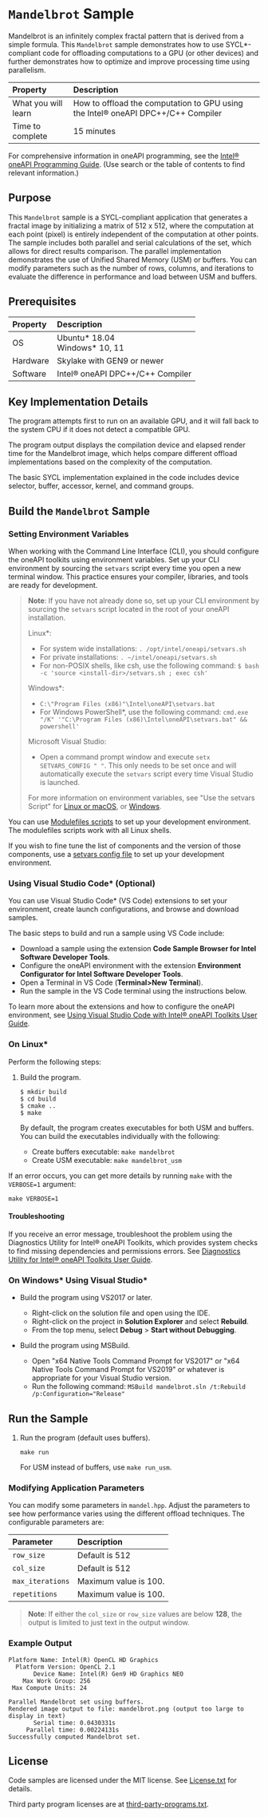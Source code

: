 ﻿# `Mandelbrot` Sample

Mandelbrot is an infinitely complex fractal pattern that is derived from a simple formula. This `Mandelbrot` sample demonstrates how to use SYCL*-compliant code for offloading computations to a GPU (or other devices) and further demonstrates how to optimize and improve processing time using parallelism.

| Property                       | Description
|:---                            |:---
| What you will learn            | How to offload the computation to GPU using the Intel&reg; oneAPI DPC++/C++ Compiler
| Time to complete               | 15 minutes

For comprehensive information in oneAPI programming, see the [Intel&reg; oneAPI Programming Guide](https://software.intel.com/en-us/oneapi-programming-guide). (Use search or the table of contents to find relevant information.)

## Purpose

This `Mandelbrot` sample is a SYCL-compliant application that generates a fractal image by initializing a matrix of 512 x 512, where the computation at each point (pixel) is entirely independent of the computation at other points. The sample includes
both parallel and serial calculations of the set, which allows for direct results comparison. The parallel implementation demonstrates the use of Unified Shared Memory (USM) or buffers. You can modify parameters such as the number of rows, columns, and iterations to evaluate the difference in performance and load between USM and buffers.

## Prerequisites
| Property                       | Description
|:---                            |:---
| OS                             | Ubuntu* 18.04 <br>Windows* 10, 11
| Hardware                       | Skylake with GEN9 or newer
| Software                       | Intel&reg; oneAPI DPC++/C++ Compiler

## Key Implementation Details

The program attempts first to run on an available GPU, and it will fall back to the system CPU if it does not detect a compatible GPU.

The program output displays the compilation device and elapsed render time for the Mandelbrot image, which helps compare different offload implementations based on the complexity of the computation.

The basic SYCL implementation explained in the code includes device selector, buffer, accessor, kernel, and command groups.

## Build the `Mandelbrot` Sample

### Setting Environment Variables
When working with the Command Line Interface (CLI), you should configure the oneAPI toolkits using environment variables. Set up your CLI environment by sourcing the `setvars` script every time you open a new terminal window. This practice ensures your compiler, libraries, and tools are ready for development.

> **Note**: If you have not already done so, set up your CLI environment by sourcing the `setvars` script located in the root of your oneAPI installation.
>
> Linux*:
> - For system wide installations: `. /opt/intel/oneapi/setvars.sh`
> - For private installations: `. ~/intel/oneapi/setvars.sh`
> - For non-POSIX shells, like csh, use the following command: `$ bash -c 'source <install-dir>/setvars.sh ; exec csh'`
>
> Windows*:
> - `C:\"Program Files (x86)"\Intel\oneAPI\setvars.bat`
> - For Windows PowerShell*, use the following command: `cmd.exe "/K" '"C:\Program Files (x86)\Intel\oneAPI\setvars.bat" && powershell'`
>
> Microsoft Visual Studio:
> - Open a command prompt window and execute `setx SETVARS_CONFIG " "`. This only needs to be set once and will automatically execute the `setvars` script every time Visual Studio is launched.
>
>For more information on environment variables, see "Use the setvars Script" for [Linux or macOS](https://www.intel.com/content/www/us/en/develop/documentation/oneapi-programming-guide/top/oneapi-development-environment-setup/use-the-setvars-script-with-linux-or-macos.html), or [Windows](https://www.intel.com/content/www/us/en/develop/documentation/oneapi-programming-guide/top/oneapi-development-environment-setup/use-the-setvars-script-with-windows.html).

You can use [Modulefiles scripts](https://www.intel.com/content/www/us/en/develop/documentation/oneapi-programming-guide/top/oneapi-development-environment-setup/use-modulefiles-with-linux.html) to set up your development environment. The modulefiles scripts work with all Linux shells.

If you wish to fine tune the list of components and the version of those components, use
a [setvars config file](https://www.intel.com/content/www/us/en/develop/documentation/oneapi-programming-guide/top/oneapi-development-environment-setup/use-the-setvars-script-with-linux-or-macos/use-a-config-file-for-setvars-sh-on-linux-or-macos.html) to set up your development environment.

### Using Visual Studio Code*  (Optional)
You can use Visual Studio Code* (VS Code) extensions to set your environment, create launch configurations, and browse and download samples.

The basic steps to build and run a sample using VS Code include:
 - Download a sample using the extension **Code Sample Browser for Intel Software Developer Tools**.
 - Configure the oneAPI environment with the extension **Environment Configurator for Intel Software Developer Tools**.
 - Open a Terminal in VS Code (**Terminal>New Terminal**).
 - Run the sample in the VS Code terminal using the instructions below.

To learn more about the extensions and how to configure the oneAPI environment, see
[Using Visual Studio Code with Intel® oneAPI Toolkits User Guide](https://www.intel.com/content/www/us/en/develop/documentation/using-vs-code-with-intel-oneapi/top.html).

### On Linux*
Perform the following steps:
1. Build the program.
   ```
   $ mkdir build
   $ cd build
   $ cmake ..
   $ make
   ```

   By default, the program creates executables for both USM and buffers. You can build the executables individually with the following:
   - Create buffers executable: `make mandelbrot`
   - Create USM executable: `make mandelbrot_usm`

If an error occurs, you can get more details by running `make` with the `VERBOSE=1` argument:
```
make VERBOSE=1
```

#### Troubleshooting
If you receive an error message, troubleshoot the problem using the Diagnostics Utility for Intel&reg; oneAPI Toolkits, which provides system checks to find missing
dependencies and permissions errors. See [Diagnostics Utility for Intel&reg; oneAPI Toolkits User Guide](https://www.intel.com/content/www/us/en/develop/documentation/diagnostic-utility-user-guide/top.html).


### On Windows* Using Visual Studio*
- Build the program using VS2017 or later.
    - Right-click on the solution file and open using the IDE.
    - Right-click on the project in **Solution Explorer** and select **Rebuild**.
    - From the top menu, select **Debug** > **Start without Debugging**.

- Build the program using MSBuild.
     - Open "x64 Native Tools Command Prompt for VS2017" or "x64 Native Tools Command Prompt for VS2019" or whatever is appropriate for your Visual Studio version.
     - Run the following command: `MSBuild mandelbrot.sln /t:Rebuild /p:Configuration="Release"`


## Run the Sample
1. Run the program (default uses buffers).
    ```
    make run
    ```
   For USM instead of buffers, use `make run_usm`.

### Modifying Application Parameters

You can modify some parameters in `mandel.hpp`. Adjust the parameters to see how performance varies using the different offload techniques. The configurable parameters are:

|Parameter |Description
|:--- |:---
|`row_size` | Default is 512
|`col_size` |Default is 512
|`max_iterations` |Maximum value is 100.
|`repetitions` |Maximum value is 100.

> **Note**: If either the `col_size` or `row_size` values are below **128**, the output is limited to just text in the output window.

### Example Output
```
Platform Name: Intel(R) OpenCL HD Graphics
  Platform Version: OpenCL 2.1
       Device Name: Intel(R) Gen9 HD Graphics NEO
    Max Work Group: 256
 Max Compute Units: 24

Parallel Mandelbrot set using buffers.
Rendered image output to file: mandelbrot.png (output too large to display in text)
       Serial time: 0.0430331s
     Parallel time: 0.00224131s
Successfully computed Mandelbrot set.
```

## License
Code samples are licensed under the MIT license. See
[License.txt](License.txt) for details.

Third party program licenses are at [third-party-programs.txt](third-party-programs.txt).
